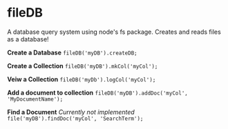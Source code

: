 # fileDB
A database query system using node's fs package. Creates and reads files as a database!

**Create a Database**
`fileDB('myDB').createDB;`

**Create a Collection**
`fileDB('myDB').mkCol('myCol');`

**Veiw a Collection**
`fileDB('myDb').logCol('myCol');`

**Add a document to collection**
`fileDB('myDB').addDoc('myCol', 'MyDocumentName');`

**Find a Document** *Currently not implemented*
`file('myDB').findDoc('myCol', 'SearchTerm');`
